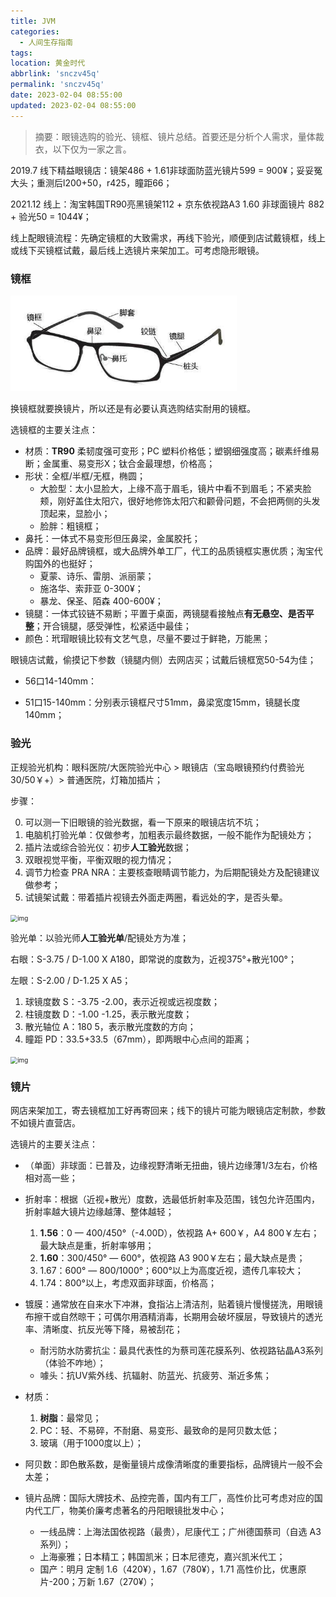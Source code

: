 ```yaml
---
title: JVM
categories:
  - 人间生存指南
tags:
location: 黄金时代
abbrlink: 'snczv45q'
permalink: 'snczv45q'
date: 2023-02-04 08:55:00
updated: 2023-02-04 08:55:00
---
```


> 摘要：眼镜选购的验光、镜框、镜片总结。首要还是分析个人需求，量体裁衣，以下仅为一家之言。

<!-- more -->

2019.7 线下精益眼镜店：镜架486 + 1.61非球面防蓝光镜片599 = 900¥；妥妥冤大头；重测后l200+50，r425，瞳距66；

2021.12 线上：淘宝韩国TR90亮黑镜架112 + 京东依视路A3 1.60 非球面镜片 882 + 验光50 = 1044¥；

线上配眼镜流程：先确定镜框的大致需求，再线下验光，顺便到店试戴镜框，线上或线下买镜框试戴，最后线上选镜片来架加工。可考虑隐形眼镜。

### 镜框

<img src="assets/v2-70758270bf4177f2373b1b6049c09a39_720w.webp" alt="img" style="zoom: 67%;" />

换镜框就要换镜片，所以还是有必要认真选购结实耐用的镜框。

选镜框的主要关注点：

- 材质：**TR90** 柔韧度强可变形；PC 塑料价格低；塑钢细强度高；碳素纤维易断；金属重、易变形X；钛合金最理想，价格高；
- 形状：全框/半框/无框，椭圆；
    - 大脸型：太小显脸大，上缘不高于眉毛，镜片中看不到眉毛；不紧夹脸颊，刚好盖住太阳穴，很好地修饰太阳穴和颧骨问题，不会把两侧的头发顶起来，显脸小；
    - 脸胖：粗镜框；
- 鼻托：一体式不易变形但压鼻梁，金属胶托；
- 品牌：最好品牌镜框，或大品牌外单工厂，代工的品质镜框实惠优质；淘宝代购国外的也挺好；
    - 夏蒙、诗乐、雷朋、派丽蒙；
    - 施洛华、索菲亚 0-300¥；
    - 暴龙、保圣、陌森 400-600¥；
- 镜腿：一体式铰链不易断；平置于桌面，两镜腿看接触点**有无悬空、是否平整**；开合镜腿，感受弹性，松紧适中最佳；
- 颜色：玳瑁眼镜比较有文艺气息，尽量不要过于鲜艳，万能黑；

眼镜店试戴，偷摸记下参数（镜腿内侧）去网店买；试戴后镜框宽50-54为佳；

- 56口14-140mm：

- 51口15-140mm：分别表示镜框尺寸51mm，鼻梁宽度15mm，镜腿长度140mm；

### 验光

正规验光机构：眼科医院/大医院验光中心 > 眼镜店（宝岛眼镜预约付费验光 30/50￥+）> 普通医院，灯箱加插片；

步骤：

0. 可以测一下旧眼镜的验光数据，看一下原来的眼镜店坑不坑；
1. 电脑机打验光单：仅做参考，加粗表示最终数据，一般不能作为配镜处方；
2. 插片法或综合验光仪：初步**人工验光**数据；
3. 双眼视觉平衡，平衡双眼的视力情况；
4. 调节力检查 PRA NRA：主要核查眼睛调节能力，为后期配镜处方及配镜建议做参考；
5. 试镜架试戴：带着插片视镜去外面走两圈，看远处的字，是否头晕。

<img src="assets/5b5a9dd7N2044a860.jpg" alt="img" style="zoom: 70%;" />

验光单：以验光师**人工验光单**/配镜处方为准；

右眼：S-3.75 / D-1.00 X A180，即常说的度数为，近视375°+散光100°；

左眼：S-2.00 / D-1.25 X A5；

1. 球镜度数 S：-3.75 -2.00，表示近视或远视度数；
2. 柱镜度数 D：-1.00 -1.25，表示散光度数；
3. 散光轴位 A：180 5，表示散光度数的方向；
4. 瞳距 PD：33.5+33.5（67mm），即两眼中心点间的距离；

<img src="assets/5b5a9dd8Nd6d12f74.jpg" alt="img" style="zoom: 70%;" />

### 镜片

网店来架加工，寄去镜框加工好再寄回来；线下的镜片可能为眼镜店定制款，参数不如镜片直营店。

选镜片的主要关注点：
- （单面）非球面：已普及，边缘视野清晰无扭曲，镜片边缘薄1/3左右，价格相对高一些；
- 折射率：根据（近视+散光）度数，选最低折射率及范围，钱包允许范围内，折射率越大镜片边缘越薄、整体越轻；
    1. **1.56**：0 — 400/450°（-4.00D），依视路 A+ 600￥，A4 800￥左右；最大缺点是重，折射率够用；
    2. **1.60**：300/450° — 600°，依视路 A3 900￥左右；最大缺点是贵；
    3. 1.67：600° — 800/1000°；600°以上为高度近视，遗传几率较大；
    4. 1.74：800°以上，考虑双面非球面，价格高；
- 镀膜：通常放在自来水下冲淋，食指沾上清洁剂，贴着镜片慢慢搓洗，用眼镜布擦干或自然晾干；可偶尔用酒精消毒，长期用会破坏膜层，导致镜片的透光率、清晰度、抗反光等下降，易被刮花；
    - 耐污防水防雾抗尘：最具代表性的为蔡司莲花膜系列、依视路钻晶A3系列（体验不咋地）；
    - 噱头：抗UV紫外线、抗辐射、防蓝光、抗疲劳、渐近多焦；
- 材质：
    1. **树脂**：最常见；
    2. PC：轻、不易碎，不耐磨、易变形、最致命的是阿贝数太低；
    3. 玻璃（用于1000度以上）；
- 阿贝数：即色散系数，是衡量镜片成像清晰度的重要指标，品牌镜片一般不会太差；

- 镜片品牌：国际大牌技术、品控完善，国内有工厂，高性价比可考虑对应的国内代工厂，物美价廉考虑著名的丹阳眼镜批发中心；
    - 一线品牌：上海法国依视路（最贵），尼康代工；广州德国蔡司（自选 A3 系列）；
    - 上海豪雅；日本精工；韩国凯米；日本尼德克，嘉兴凯米代工；
    - 国产：明月 定制 1.6（420¥），1.67（780¥），1.71 高性价比，优惠原片-200；万新 1.67（270¥）；